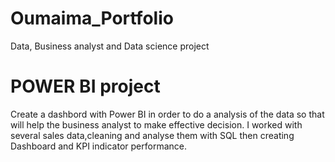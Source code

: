 # Oumaima_Portfolio
Data, Business analyst and Data science project
# POWER BI project
Create a dashbord with  Power BI in order to do a analysis of the data so that will help the business analyst to make effective decision.
I worked with several sales data,cleaning and analyse them with SQL then creating Dashboard and KPI indicator performance.
